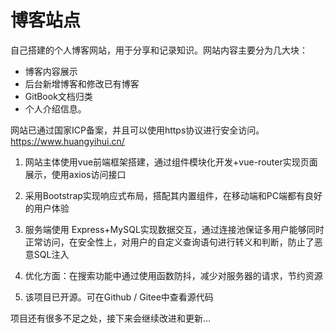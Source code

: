 # 博客站点

自己搭建的个人博客网站，用于分享和记录知识。网站内容主要分为几大块：

* 博客内容展示
* 后台新增博客和修改已有博客
* GitBook文档归类
* 个人介绍信息。

网站已通过国家ICP备案，并且可以使用https协议进行安全访问。https://www.huangyihui.cn/



1. 网站主体使用vue前端框架搭建，通过组件模块化开发+vue-router实现页面展示，使用axios访问接口

2. 采用Bootstrap实现响应式布局，搭配其内置组件，在移动端和PC端都有良好的用户体验

3. 服务端使用 Express+MySQL实现数据交互，通过连接池保证多用户能够同时正常访问，在安全性上，对用户的自定义查询语句进行转义和判断，防止了恶意SQL注入

4. 优化方面：在搜索功能中通过使用函数防抖，减少对服务器的请求，节约资源

5. 该项目已开源。可在Github / Gitee中查看源代码



项目还有很多不足之处，接下来会继续改进和更新...